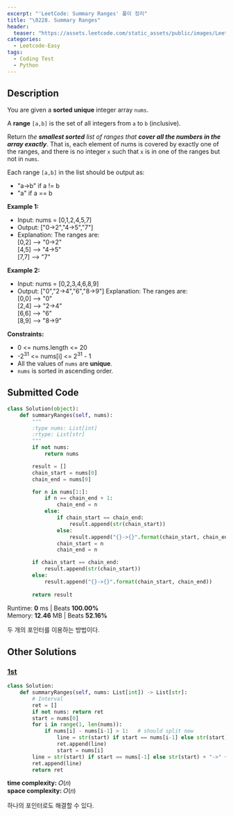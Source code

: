 ```yaml
---
excerpt: "'LeetCode: Summary Ranges' 풀이 정리"
title: "\0228. Summary Ranges"
header:
  teaser: "https://assets.leetcode.com/static_assets/public/images/LeetCode_Sharing.png"
categories:
  - Leetcode-Easy
tags:
  - Coding Test
  - Python
---
```


## <i class="fa-solid fa-file-lines"></i> Description

You are given a **sorted unique** integer array `nums`.

A **range** `[a,b]` is the set of all integers from `a` to `b` (inclusive).

Return *the **smallest sorted** list of ranges that **cover all the numbers in the array exactly***. That is, each element of nums is covered by exactly one of the ranges, and there is no integer `x` such that `x` is in one of the ranges but not in `nums`.

Each range `[a,b]` in the list should be output as:

- "a->b" if a != b
- "a" if a == b

**Example 1:**

- Input: nums = [0,1,2,4,5,7]
- Output: ["0->2","4->5","7"]
- Explanation: The ranges are:   
[0,2] --> "0->2"   
[4,5] --> "4->5"   
[7,7] --> "7"

**Example 2:**

- Input: nums = [0,2,3,4,6,8,9]
- Output: ["0","2->4","6","8->9"]
Explanation: The ranges are:   
[0,0] --> "0"   
[2,4] --> "2->4"   
[6,6] --> "6"   
[8,9] --> "8->9"

**Constraints:**

- 0 <= nums.length <= 20
- -2<sup>31</sup> <= nums[i] <= 2<sup>31</sup> - 1
- All the values of `nums` are **unique**.
- `nums` is sorted in ascending order.

## <i class="fa-solid fa-cloud-arrow-up"></i> Submitted Code

```python
class Solution(object):
    def summaryRanges(self, nums):
        """
        :type nums: List[int]
        :rtype: List[str]
        """
        if not nums:
            return nums

        result = []
        chain_start = nums[0]
        chain_end = nums[0]

        for n in nums[1:]:
            if n == chain_end + 1:
                chain_end = n
            else:
                if chain_start == chain_end:
                    result.append(str(chain_start))
                else:
                    result.append("{}->{}".format(chain_start, chain_end))
                chain_start = n
                chain_end = n

        if chain_start == chain_end:
            result.append(str(chain_start))
        else:
            result.append("{}->{}".format(chain_start, chain_end))
        
        return result
```
<i class="fa-solid fa-clock"></i> Runtime: **0** ms \| Beats **100.00%**    
<i class="fa-solid fa-memory"></i> Memory: **12.46** MB \| Beats **52.16%**

두 개의 포인터를 이용하는 방법이다.

## <i class="fa-solid fa-flask"></i> Other Solutions

### <a href="https://leetcode.com/problems/summary-ranges/solutions/6664740/interval-by-zhangjinyuan666666-9o5c/" target="_blank">1st</a>

```python
class Solution:
    def summaryRanges(self, nums: List[int]) -> List[str]:
        # Interval
        ret = []
        if not nums: return ret
        start = nums[0]
        for i in range(1, len(nums)):
            if nums[i] - nums[i-1] > 1:   # should split now
                line = str(start) if start == nums[i-1] else str(start) + "->" + str(nums[i-1])  # one num or more
                ret.append(line)
                start = nums[i]
        line = str(start) if start == nums[-1] else str(start) + "->" + str(nums[-1])  # add the last (n-1) case
        ret.append(line)
        return ret
```
<i class="fa-solid fa-clock"></i> **time complexity:** 𝑂(𝑛)    
<i class="fa-solid fa-memory"></i> **space complexity:** 𝑂(𝑛)       

하나의 포인터로도 해결할 수 있다.